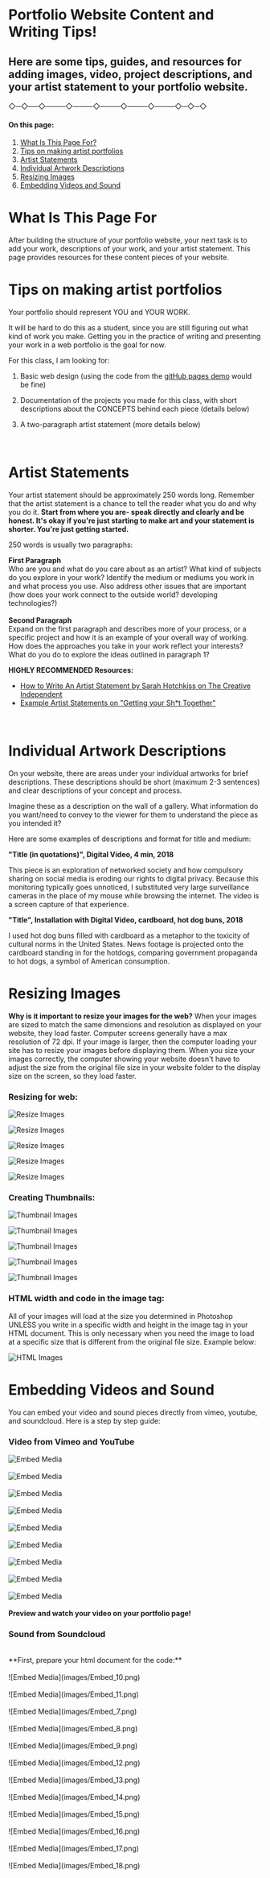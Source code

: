 # Portfolio Website Content and Writing Tips!
## Here are some tips, guides, and resources for adding images, video, project descriptions, and your artist statement to your portfolio website.

 ◇─◇──◇────◇────◇────◇────◇────◇─◇─◇
<br />


#### **On this page:**
1. [What Is This Page For? ](#what-is-this-page-for)
2. [Tips on making artist portfolios](#-tips-on-making-artist-portfolios)
3. [Artist Statements](#artist-statements)
4. [Individual Artwork Descriptions](#individual-artwork-descriptions)
5. [Resizing Images](#resizing-images)
6. [Embedding Videos and Sound](#embedding-videos-and-sound)




# What Is This Page For
After building the structure of your portfolio website, your next task is to add your work, descriptions of your work, and your artist statement. This page provides resources for these content pieces of your website.


# Tips on making artist portfolios


Your portfolio should represent YOU and YOUR WORK.

It will be hard to do this as a student, since you are still figuring out what kind of work you make. Getting you in the practice of writing and presenting your work in a web portfolio is the goal for now.

For this class, I am looking for:

1. Basic web design (using the code from the [gitHub pages demo](../03a_gitHubPageSetup/demos/gitHubPageTut) would be fine)

2. Documentation of the projects you made for this class, with short descriptions about the CONCEPTS behind each piece (details below)

3. A two-paragraph artist statement (more details below)

<br>

# Artist Statements

Your artist statement should be approximately 250 words long.  Remember that the artist statement is a chance to tell the reader what you do and why you do it. **Start from where you are- speak directly and clearly and be honest. It's okay if you're just starting to make art and your statement is shorter. You're just getting started.**

250 words is usually two paragraphs:

**First Paragraph**<br>
Who are you and what do you care about as an artist? What kind of subjects do you explore in your work? Identify the medium or mediums you work in and what process you use. Also address other issues that are important (how does your work connect to the outside world? developing technologies?)<br>
<br>
**Second Paragraph**<br>
Expand on the first paragraph and describes more of your process, or a specific project and how it is an example of your overall way of working. How does the approaches you take in your work reflect your interests? What do you do to explore the ideas outlined in paragraph 1?

**HIGHLY RECOMMENDED Resources:**
* [How to Write An Artist Statement by Sarah Hotchkiss on The Creative Independent](https://thecreativeindependent.com/guides/how-to-write-an-artist-statement/)
* [Example Artist Statements on "Getting your Sh*t Together"](https://www.gyst-ink.com/sample-artist-statements/)

<br>

# Individual Artwork Descriptions

On your website, there are areas under your individual artworks for brief descriptions. These descriptions should be short (maximum 2-3 sentences) and clear descriptions of your concept and process.

Imagine these as a description on the wall of a gallery. What information do you want/need to convey to the viewer for them to understand the piece as you intended it?

Here are some examples of descriptions and format for title and medium:

**"Title (in quotations)", Digital Video, 4 min, 2018**

This piece is an exploration of networked society and how compulsory sharing on social media is eroding our rights to digital privacy. Because this monitoring typically goes unnoticed, I substituted very large surveillance cameras in the place of my mouse while browsing the internet. The video is a screen capture of that experience.


**"Title", Installation with Digital Video, cardboard, hot dog buns, 2018**

I used hot dog buns filled with cardboard as a metaphor to the toxicity of cultural norms in the United States. News footage is projected onto the cardboard standing in for the hotdogs, comparing government propaganda to hot dogs, a symbol of American consumption.


# Resizing Images
**Why is it important to resize your images for the web?** When your images are sized to match the same dimensions and resolution as displayed on your website, they load faster. Computer screens generally have a max resolution of 72 dpi. If your image is larger, then the computer loading your site has to resize your images before displaying them. When you size your images correctly, the computer showing your website doesn't have to adjust the size from the original file size in your website folder to the display size on the screen, so they load faster.

### **Resizing for web:**

![Resize Images](images/Resize_1.png)

![Resize Images](images/Resize_2.png)

![Resize Images](images/Resize_3.png)

![Resize Images](images/Resize_4.png)

![Resize Images](images/Resize_5.png)

### **Creating Thumbnails:**

![Thumbnail Images](images/Thumbnail_1.png)

![Thumbnail Images](images/Thumbnail_2.png)

![Thumbnail Images](images/Thumbnail_3.png)

![Thumbnail Images](images/Thumbnail_4.png)

![Thumbnail Images](images/Thumbnail_5.png)

### **HTML width and code in the image tag:**

All of your images will load at the size you determined in Photoshop UNLESS you write in a specific width and height in the image tag in your HTML document. This is only necessary when you need the image to load at a specific size that is different from the original file size. Example below:

![HTML Images](images/HTML_images.png)

# Embedding Videos and Sound
You can embed your video and sound pieces directly from vimeo, youtube, and soundcloud. Here is a step by step guide:

### Video from Vimeo and YouTube
![Embed Media](images/Embed_1.png)
<br>
<br>
![Embed Media](images/Embed_2.png)
<br>
<br>
![Embed Media](images/Embed_3.png)
<br>
<br>
![Embed Media](images/Embed_4.png)
<br>
<br>
![Embed Media](images/Embed_19.png)
<br>
<br>
![Embed Media](images/Embed_20.png)
<br>
<br>
![Embed Media](images/Embed_21.png)
<br>
<br>
![Embed Media](images/Embed_5.png)
<br>
<br>
![Embed Media](images/Embed_6.png)
<br>
<br>
**Preview and watch your video on your portfolio page!**

### Sound from Soundcloud
<br>
**First, prepare your html document for the code:**
<br>
<br>
![Embed Media](images/Embed_10.png)
<br>
<br>
![Embed Media](images/Embed_11.png)
<br>
<br>
![Embed Media](images/Embed_7.png)
<br>
<br>
![Embed Media](images/Embed_8.png)
<br>
<br>
![Embed Media](images/Embed_9.png)
<br>
<br>
![Embed Media](images/Embed_12.png)
<br>
<br>
![Embed Media](images/Embed_13.png)
<br>
<br>
![Embed Media](images/Embed_14.png)
<br>
<br>
![Embed Media](images/Embed_15.png)
<br>
<br>
![Embed Media](images/Embed_16.png)
<br>
<br>
![Embed Media](images/Embed_17.png)
<br>
<br>
![Embed Media](images/Embed_18.png)
<br>
<br>

<br>
<br>
